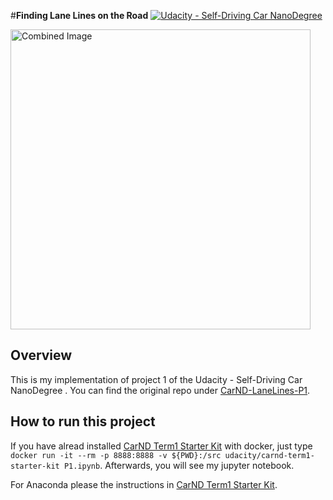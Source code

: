 #**Finding Lane Lines on the Road** 
[![Udacity - Self-Driving Car NanoDegree](https://s3.amazonaws.com/udacity-sdc/github/shield-carnd.svg)](http://www.udacity.com/drive)

<img src="laneLines_thirdPass.jpg" width="480" alt="Combined Image" />


Overview
---

This is my implementation of project 1 of the Udacity - Self-Driving Car NanoDegree . You can find the original repo under [CarND-LaneLines-P1](https://github.com/udacity/CarND-LaneLines-P1).

How to run this project
---

If you have alread installed [CarND Term1 Starter Kit](https://github.com/udacity/CarND-Term1-Starter-Kit/blob/master/README.md) with docker, just type `docker run -it --rm -p 8888:8888 -v ${PWD}:/src udacity/carnd-term1-starter-kit P1.ipynb`. Afterwards, you will see my jupyter notebook.

For Anaconda please the instructions in [CarND Term1 Starter Kit](https://github.com/udacity/CarND-Term1-Starter-Kit/blob/master/README.md).
